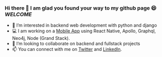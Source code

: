 <!-- ![2](https://user-images.githubusercontent.com/68944153/211190684-62a44735-6a64-4aa6-915c-d15224852088.png) -->

### Hi there 👋 I am glad you found your way to my github page 😄 *WELCOME*

- 👀 I’m interested in backend web development with python and django
- 💻 I am working on a [Mobile App](https://) using React Native, Apollo, Graphql, Neo4j, Node (Grand Stack).
- 💞️ I’m looking to collaborate on backend and fullstack projects
- 📫 You can connect with me on [Twitter](https://twitter.com/Crystal_Midas) and [LinkedIn](https://www.linkedin.com/in/crystal-okedi-43a67020b/).

<!-- 
<p align="center">
<img alt="HTML5" src="https://img.shields.io/badge/html5-%23770287.svg?style=for-the-badge&logo=html5&logoColor=140200"/>
<img alt="CSS3" src="https://img.shields.io/badge/css3-%23770287.svg?style=for-the-badge&logo=css3&logoColor=140200"/>
<img alt="JavaScript" src="https://img.shields.io/badge/javascript-%23770287.svg?style=for-the-badge&logo=javascript&logoColor=%23F7DF1E"/>
<img alt="React" src="https://img.shields.io/badge/react-%23770287.svg?style=for-the-badge&logo=react&logoColor=%2361DAFB"/>
 <img alt="TailwindCSS" src="https://img.shields.io/badge/tailwind css-%23770287.svg?style=for-the-badge&logo=tailwind-css&logoColor=140200"/>  
<img alt="Github" src="https://img.shields.io/badge/github-%23770287.svg?style=for-the-badge&logo=github&logoColor=140200"/>
<img alt="Figma" src="https://img.shields.io/badge/figma-%23770287.svg?style=for-the-badge&logo=figma&logoColor=140200" />
  </p>
  -->
<!-- BLOG-POST-LIST:START 
 
 ## My favourite projects
   <br/>
<p align="center">
  <img width="400" src="https://user-images.githubusercontent.com/29425781/153005126-053cd5c4-fed8-448c-8a02-6e32348e6b4b.png" />
  <img width="400" src="https://user-images.githubusercontent.com/29425781/155540581-90c66b69-290d-49df-abc9-429ab509513d.gif" />
    <a href="https://github.com/hellodeborahuk/coding-notebook">
  <img align="" src="https://github-readme-stats.vercel.app/api/pin/?username=hellodeborahuk&repo=coding-notebook&bg_color=ffefe7&text_color=140200&title_color=e4626b&border_color=ffd2ce&icon_color=e4626b" />
</a>
  <a href="https://github.com/hellodeborahuk/buzzphonics">
  <img align="" src="https://github-readme-stats.vercel.app/api/pin/?username=hellodeborahuk&repo=buzzphonics&bg_color=ffefe7&text_color=140200&title_color=e4626b&border_color=ffd2ce&icon_color=e4626b" />
</a>
  <img width="400" src="https://user-images.githubusercontent.com/29425781/152995122-712315ad-9b4f-4c4a-b0d7-ab528af10790.png">
  <img width="400" src="https://user-images.githubusercontent.com/29425781/153005390-b948f7eb-4750-432e-b30a-9598e355b48e.png" />
  <a href="https://github.com/hellodeborahuk/yoga-site">
  <img align="" src="https://github-readme-stats.vercel.app/api/pin/?username=hellodeborahuk&repo=yoga-site&bg_color=ffefe7&text_color=140200&title_color=e4626b&border_color=ffd2ce&icon_color=e4626b" />
</a>
<a href="https://github.com/hellodeborahuk/react-weather-app">
  <img align="" src="https://github-readme-stats.vercel.app/api/pin/?username=hellodeborahuk&repo=react-weather-app&bg_color=ffefe7&text_color=140200&title_color=e4626b&border_color=ffd2ce&icon_color=e4626b" />
</a>
</p>
## Recent articles on Hashnode

- [buzzphonics: a learning app](https://debbiedanndigital.hashnode.dev/buzzphonics-a-learning-app)
- [The Basics of Seasonal Color Theory](https://debbiedanndigital.hashnode.dev/the-basics-of-seasonal-color-theory)
- [Six reasons why hiring part-timers is good for business](https://debbiedanndigital.hashnode.dev/six-reasons-why-hiring-part-timers-is-good-for-business)
- [My Web Developer Journey So Far](https://debbiedanndigital.hashnode.dev/my-web-developer-journey-so-far)
 BLOG-POST-LIST:END -->






<!--
**crystalokd/crystalokd** is a ✨ _special_ ✨ repository because its `README.md` (this file) appears on your GitHub profile.
Here are some ideas to get you started:
- 🔭 I’m currently working on ...
- 🤔 I’m looking for help with ...
- 💬 Ask me about ...
- 📫 How to reach me: ...
- 😄 Pronouns: ...
- ⚡ Fun fact: ...
-->
